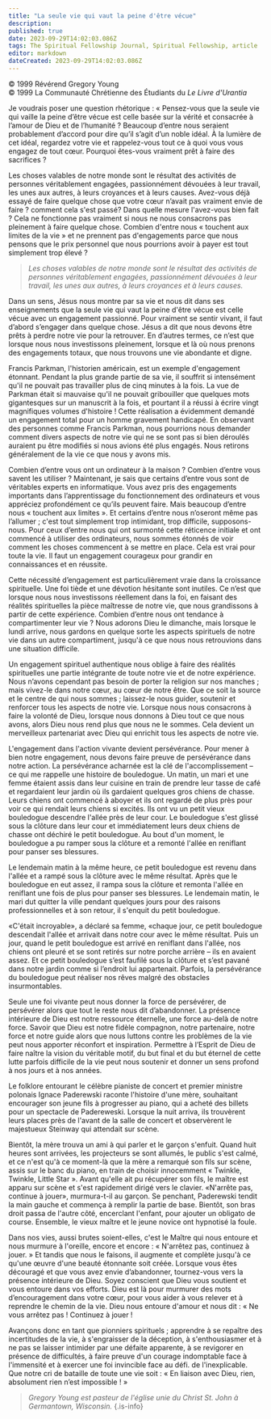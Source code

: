```yaml
---
title: "La seule vie qui vaut la peine d'être vécue"
description: 
published: true
date: 2023-09-29T14:02:03.086Z
tags: The Spiritual Fellowship Journal, Spiritual Fellowship, article
editor: markdown
dateCreated: 2023-09-29T14:02:03.086Z
---
```


<p class="v-card v-sheet theme--light gray lighten-3 px-2">© 1999 Révérend Gregory Young<br>© 1999 La Communauté Chrétienne des Étudiants du <i>Le Livre d'Urantia</i ></p>


Je voudrais poser une question rhétorique : « Pensez-vous que la seule vie qui vaille la peine d’être vécue est celle basée sur la vérité et consacrée à l’amour de Dieu et de l’humanité ? Beaucoup d’entre nous seraient probablement d’accord pour dire qu’il s’agit d’un noble idéal. À la lumière de cet idéal, regardez votre vie et rappelez-vous tout ce à quoi vous vous engagez de tout cœur. Pourquoi êtes-vous vraiment prêt à faire des sacrifices ?

Les choses valables de notre monde sont le résultat des activités de personnes véritablement engagées, passionnément dévouées à leur travail, les unes aux autres, à leurs croyances et à leurs causes. Avez-vous déjà essayé de faire quelque chose que votre cœur n’avait pas vraiment envie de faire ? comment cela s'est passé? Dans quelle mesure l'avez-vous bien fait ? Cela ne fonctionne pas vraiment si nous ne nous consacrons pas pleinement à faire quelque chose. Combien d'entre nous « touchent aux limites de la vie » et ne prennent pas d'engagements parce que nous pensons que le prix personnel que nous pourrions avoir à payer est tout simplement trop élevé ?

> _Les choses valables de notre monde sont le résultat des activités de personnes véritablement engagées, passionnément dévouées à leur travail, les unes aux autres, à leurs croyances et à leurs causes._

Dans un sens, Jésus nous montre par sa vie et nous dit dans ses enseignements que la seule vie qui vaut la peine d'être vécue est celle vécue avec un engagement passionné. Pour vraiment se sentir vivant, il faut d’abord s’engager dans quelque chose. Jésus a dit que nous devons être prêts à perdre notre vie pour la retrouver. En d’autres termes, ce n’est que lorsque nous nous investissons pleinement, lorsque et là où nous prenons des engagements totaux, que nous trouvons une vie abondante et digne.

Francis Parkman, l'historien américain, est un exemple d'engagement étonnant. Pendant la plus grande partie de sa vie, il souffrit si intensément qu'il ne pouvait pas travailler plus de cinq minutes à la fois. La vue de Parkman était si mauvaise qu'il ne pouvait gribouiller que quelques mots gigantesques sur un manuscrit à la fois, et pourtant il a réussi à écrire vingt magnifiques volumes d'histoire ! Cette réalisation a évidemment demandé un engagement total pour un homme gravement handicapé. En observant des personnes comme Francis Parkman, nous pourrions nous demander comment divers aspects de notre vie qui ne se sont pas si bien déroulés auraient pu être modifiés si nous avions été plus engagés. Nous retirons généralement de la vie ce que nous y avons mis.

Combien d’entre vous ont un ordinateur à la maison ? Combien d’entre vous savent les utiliser ? Maintenant, je sais que certains d’entre vous sont de véritables experts en informatique. Vous avez pris des engagements importants dans l’apprentissage du fonctionnement des ordinateurs et vous appréciez profondément ce qu’ils peuvent faire. Mais beaucoup d’entre nous « touchent aux limites ». Et certains d’entre nous n’oseront même pas l’allumer ; c'est tout simplement trop intimidant, trop difficile, supposons-nous. Pour ceux d’entre nous qui ont surmonté cette réticence initiale et ont commencé à utiliser des ordinateurs, nous sommes étonnés de voir comment les choses commencent à se mettre en place. Cela est vrai pour toute la vie. Il faut un engagement courageux pour grandir en connaissances et en réussite.

Cette nécessité d’engagement est particulièrement vraie dans la croissance spirituelle. Une foi tiède et une dévotion hésitante sont inutiles. Ce n’est que lorsque nous nous investissons réellement dans la foi, en faisant des réalités spirituelles la pièce maîtresse de notre vie, que nous grandissons à partir de cette expérience. Combien d’entre nous ont tendance à compartimenter leur vie ? Nous adorons Dieu le dimanche, mais lorsque le lundi arrive, nous gardons en quelque sorte les aspects spirituels de notre vie dans un autre compartiment, jusqu'à ce que nous nous retrouvions dans une situation difficile.

Un engagement spirituel authentique nous oblige à faire des réalités spirituelles une partie intégrante de toute notre vie et de notre expérience. Nous n’avons cependant pas besoin de porter la religion sur nos manches ; mais vivez-le dans notre cœur, au cœur de notre être. Que ce soit la source et le centre de qui nous sommes ; laissez-le nous guider, soutenir et renforcer tous les aspects de notre vie. Lorsque nous nous consacrons à faire la volonté de Dieu, lorsque nous donnons à Dieu tout ce que nous avons, alors Dieu nous rend plus que nous ne le sommes. Cela devient un merveilleux partenariat avec Dieu qui enrichit tous les aspects de notre vie.

L'engagement dans l'action vivante devient persévérance. Pour mener à bien notre engagement, nous devons faire preuve de persévérance dans notre action. La persévérance acharnée est la clé de l'accomplissement – ce qui me rappelle une histoire de bouledogue. Un matin, un mari et une femme étaient assis dans leur cuisine en train de prendre leur tasse de café et regardaient leur jardin où ils gardaient quelques gros chiens de chasse. Leurs chiens ont commencé à aboyer et ils ont regardé de plus près pour voir ce qui rendait leurs chiens si excités. Ils ont vu un petit vieux bouledogue descendre l'allée près de leur cour. Le bouledogue s'est glissé sous la clôture dans leur cour et immédiatement leurs deux chiens de chasse ont déchiré le petit bouledogue. Au bout d'un moment, le bouledogue a pu ramper sous la clôture et a remonté l'allée en reniflant pour panser ses blessures.

Le lendemain matin à la même heure, ce petit bouledogue est revenu dans l'allée et a rampé sous la clôture avec le même résultat. Après que le bouledogue en eut assez, il rampa sous la clôture et remonta l'allée en reniflant une fois de plus pour panser ses blessures. Le lendemain matin, le mari dut quitter la ville pendant quelques jours pour des raisons professionnelles et à son retour, il s'enquit du petit bouledogue.

«C'était incroyable», a déclaré sa femme, «chaque jour, ce petit bouledogue descendait l'allée et arrivait dans notre cour avec le même résultat. Puis un jour, quand le petit bouledogue est arrivé en reniflant dans l'allée, nos chiens ont pleuré et se sont retirés sur notre porche arrière – ils en avaient assez. Et ce petit bouledogue s’est faufilé sous la clôture et s’est pavané dans notre jardin comme si l’endroit lui appartenait. Parfois, la persévérance du bouledogue peut réaliser nos rêves malgré des obstacles insurmontables.

Seule une foi vivante peut nous donner la force de persévérer, de persévérer alors que tout le reste nous dit d’abandonner. La présence intérieure de Dieu est notre ressource éternelle, une force au-delà de notre force. Savoir que Dieu est notre fidèle compagnon, notre partenaire, notre force et notre guide alors que nous luttons contre les problèmes de la vie peut nous apporter réconfort et inspiration. Permettre à l’Esprit de Dieu de faire naître la vision du véritable motif, du but final et du but éternel de cette lutte parfois difficile de la vie peut nous soutenir et donner un sens profond à nos jours et à nos années.

Le folklore entourant le célèbre pianiste de concert et premier ministre polonais Ignace Paderewski raconte l'histoire d'une mère, souhaitant encourager son jeune fils à progresser au piano, qui a acheté des billets pour un spectacle de Padereweski. Lorsque la nuit arriva, ils trouvèrent leurs places près de l'avant de la salle de concert et observèrent le majestueux Steinway qui attendait sur scène.

Bientôt, la mère trouva un ami à qui parler et le garçon s'enfuit. Quand huit heures sont arrivées, les projecteurs se sont allumés, le public s'est calmé, et ce n'est qu'à ce moment-là que la mère a remarqué son fils sur scène, assis sur le banc du piano, en train de choisir innocemment « Twinkle, Twinkle, Little Star ». Avant qu'elle ait pu récupérer son fils, le maître est apparu sur scène et s'est rapidement dirigé vers le clavier. «N'arrête pas, continue à jouer», murmura-t-il au garçon. Se penchant, Paderewski tendit la main gauche et commença à remplir la partie de base. Bientôt, son bras droit passa de l'autre côté, encerclant l'enfant, pour ajouter un obligato de course. Ensemble, le vieux maître et le jeune novice ont hypnotisé la foule.

Dans nos vies, aussi brutes soient-elles, c'est le Maître qui nous entoure et nous murmure à l'oreille, encore et encore : « N'arrêtez pas, continuez à jouer. » Et tandis que nous le faisons, il augmente et complète jusqu'à ce qu'une œuvre d'une beauté étonnante soit créée. Lorsque vous êtes découragé et que vous avez envie d’abandonner, tournez-vous vers la présence intérieure de Dieu. Soyez conscient que Dieu vous soutient et vous entoure dans vos efforts. Dieu est là pour murmurer des mots d’encouragement dans votre cœur, pour vous aider à vous relever et à reprendre le chemin de la vie. Dieu nous entoure d'amour et nous dit : « Ne vous arrêtez pas ! Continuez à jouer !

Avançons donc en tant que pionniers spirituels ; apprendre à se repaître des incertitudes de la vie, à s'engraisser de la déception, à s'enthousiasmer et à ne pas se laisser intimider par une défaite apparente, à se revigorer en présence de difficultés, à faire preuve d'un courage indomptable face à l'immensité et à exercer une foi invincible face au défi. de l'inexplicable. Que notre cri de bataille de toute une vie soit : « En liaison avec Dieu, rien, absolument rien n’est impossible ! »

> _Gregory Young est pasteur de l'église unie du Christ St. John à Germantown, Wisconsin._
{.is-info}

